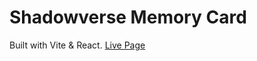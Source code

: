 # Shadowverse Memory Card
Built with Vite & React.
[Live Page](https://mokapotsv-svmemo.netlify.app/)

